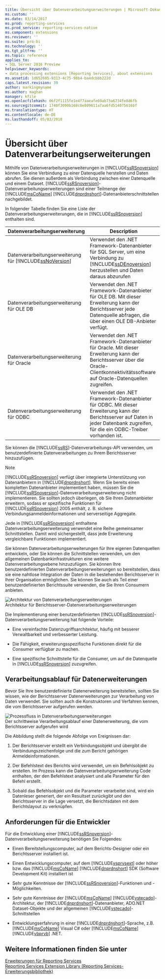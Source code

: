 ```yaml
---
title: Übersicht über Datenverarbeitungserweiterungen | Microsoft-Dokumentation
ms.custom: ''
ms.date: 03/14/2017
ms.prod: reporting-services
ms.prod_service: reporting-services-native
ms.component: extensions
ms.reviewer: ''
ms.suite: pro-bi
ms.technology: ''
ms.tgt_pltfrm: ''
ms.topic: reference
applies_to:
- SQL Server 2016 Preview
helpviewer_keywords:
- data processing extensions [Reporting Services], about extensions
ms.assetid: 1d652605-9313-4c75-98b4-ba4dcbbb222d
caps.latest.revision: 39
author: markingmyname
ms.author: maghan
manager: kfile
ms.openlocfilehash: 06f2f1115fe1e4f7aaeafe69ab73a6734fe8d6fb
ms.sourcegitcommit: 1740f3090b168c0e809611a7aa6fd514075616bf
ms.translationtype: HT
ms.contentlocale: de-DE
ms.lasthandoff: 05/03/2018
---
```

# <a name="data-processing-extensions-overview"></a>Übersicht über Datenverarbeitungserweiterungen
  Mithilfe von Datenverarbeitungserweiterungen in [!INCLUDE[ssRSnoversion](../../../includes/ssrsnoversion-md.md)] können Sie eine Verbindung zu einer Datenquelle herstellen und Daten abrufen. Sie dienen außerdem als Verbindung zwischen einer Datenquelle und einem Dataset. [!INCLUDE[ssRSnoversion](../../../includes/ssrsnoversion-md.md)]-Datenverarbeitungserweiterungen sind einer Teilmenge der [!INCLUDE[msCoName](../../../includes/msconame-md.md)] [!INCLUDE[dnprdnshort](../../../includes/dnprdnshort-md.md)]-Datenanbieterschnittstellen nachgebildet.  
  
 In folgender Tabelle finden Sie eine Liste der Datenverarbeitungserweiterungen, die in [!INCLUDE[ssRSnoversion](../../../includes/ssrsnoversion-md.md)] enthalten sind.  
  
|Datenverarbeitungserweiterung|Description|  
|-------------------------------|-----------------|  
|Datenverarbeitungserweiterung für [!INCLUDE[ssNoVersion](../../../includes/ssnoversion-md.md)]|Verwendet den .NET Framework-Datenanbieter für SQL Server, um eine Verbindung zu [!INCLUDE[ssDEnoversion](../../../includes/ssdenoversion-md.md)] herzustellen und Daten daraus abzurufen|  
|Datenverarbeitungserweiterung für OLE DB|Verwendet den .NET Framework-Datenanbieter für OLE DB. Mit dieser Erweiterung kann der Berichtsserver jede Datenquelle abfragen, die über einen OLE DB-Anbieter verfügt.|  
|Datenverarbeitungserweiterung für Oracle|Verwendet den .NET Framework-Datenanbieter für Oracle. Mit dieser Erweiterung kann der Berichtsserver über die Oracle-Clientkonnektivitätssoftware auf Oracle-Datenquellen zugreifen.|  
|Datenverarbeitungserweiterung für ODBC|Verwendet den .NET Framework-Datenanbieter für ODBC. Mit dieser Erweiterung kann der Berichtsserver auf Daten in jeder Datenbank zugreifen, für die ein ODBC-Treiber vorhanden ist.|  
  
 Sie können die [!INCLUDE[ssRS](../../../includes/ssrs-md.md)]-Datenverarbeitungs-API verwenden, um benutzerdefinierte Datenverarbeitungen zu Ihrem Berichtsserver hinzuzufügen.  
  
> [!NOTE]  
>  [!INCLUDE[ssRSnoversion](../../../includes/ssrsnoversion-md.md)] verfügt über integrierte Unterstützung von Datenanbietern in [!INCLUDE[dnprdnshort](../../../includes/dnprdnshort-md.md)]. Wenn Sie bereits einen kompletten Datenanbieter implementiert haben, müssen Sie die [!INCLUDE[ssRSnoversion](../../../includes/ssrsnoversion-md.md)]-Datenverarbeitungserweiterung nicht implementieren. Sie sollten jedoch überlegen, ob Sie Ihren Datenanbieter erweitern, sodass er spezifische Funktionen für [!INCLUDE[ssRSnoversion](../../../includes/ssrsnoversion-md.md)] 2005 enthält, z. B. sichere Verbindungsanmeldeinformationen und serverseitige Aggregate.  
  
 Jede in [!INCLUDE[ssRSnoversion](../../../includes/ssrsnoversion-md.md)] enthaltene Datenverarbeitungserweiterung verwendet eine Reihe gemeinsamer Schnittstellen. Damit wird sichergestellt, dass jede Erweiterung vergleichbare Funktionen implementiert.  
  
 Sie können Datenverarbeitungserweiterungen für Ihre eigenen Datenquellen entwickeln, oder Sie können die Schnittstellen verwenden, um den allgemeinen Datenbankinfrastrukturen eine weitere Datenverarbeitungsebene hinzuzufügen. Sie können Ihre benutzerdefinierten Datenverarbeitungserweiterungen so bereitstellen, dass sie eine nahtlose Integration der Daten in die bestehenden Berichtsserver in Ihrer Organisation ermöglichen. Sie können Sie auch als Teil einer benutzerdefinierten Berichtssuite verwenden, die Sie Ihren Consumern anbieten.  
  
 ![Architektur von Datenverarbeitungserweiterungen](../../../reporting-services/extensions/data-processing/media/bk-dataprocess-extensions.gif "Data processing extension architecture")  
Architektur für Berichtsserver-Datenverarbeitungserweiterungen  
  
 Die Implementierung einer benutzerdefinierten [!INCLUDE[ssRSnoversion](../../../includes/ssrsnoversion-md.md)]-Datenverarbeitungserweiterung hat folgende Vorteile:  
  
-   Eine vereinfachte Datenzugriffsarchitektur, häufig mit besserer Verwaltbarkeit und verbesserter Leistung.  
  
-   Die Fähigkeit, erweiterungsspezifische Funktionen direkt für die Consumer verfügbar zu machen.  
  
-   Eine spezifische Schnittstelle für die Consumer, um auf die Datenquelle in [!INCLUDE[ssRSnoversion](../../../includes/ssrsnoversion-md.md)] zuzugreifen.  
  
## <a name="data-extension-process-flow"></a>Verarbeitungsablauf für Datenerweiterungen  
 Bevor Sie Ihre benutzerdefinierte Datenerweiterung bereitstellen, sollten Sie wissen, wie der Berichtsserver Datenerweiterungen zur Verarbeitung von Daten verwendet. Sie sollten auch die Konstruktoren und Verfahren kennen, die vom Berichtsserver aufgerufen werden.  
  
 ![Prozessfluss in Datenverarbeitungserweiterungen](../../../reporting-services/extensions/data-processing/media/bk-ext-01.gif "Process flow for data processing extension")  
Der schrittweise Verarbeitungsablauf einer Datenerweiterung, die vom Berichtsserver aufgerufen wird  
  
 Die Abbildung stellt die folgende Abfolge von Ereignissen dar:  
  
1.  Der Berichtsserver erstellt ein Verbindungsobjekt und übergibt die Verbindungszeichenfolge und die zum Bericht gehörigen Anmeldeinformationen.  
  
2.  Der Befehlstext des Berichts wird verwendet, um ein Befehlsobjekt zu erstellen. Im Prozess kann die Datenverarbeitungserweiterung Code enthalten, der den Befehlstext analysiert und alle Parameter für den Befehl erstellt.  
  
3.  Sobald das Befehlsobjekt und die Parameter verarbeitet sind, wird ein Datenleser generiert, der ein Resultset zurückgibt und den Berichtsserver in die Lage versetzt, die Berichtsdaten mit dem Berichtslayout zu verknüpfen.  
  
## <a name="developer-requirements"></a>Anforderungen für die Entwickler  
 Für die Entwicklung einer [!INCLUDE[ssRSnoversion](../../../includes/ssrsnoversion-md.md)]-Datenverarbeitungserweiterung benötigen Sie Folgendes:  
  
-   Einen Bereitstellungscomputer, auf dem Berichts-Designer oder ein Berichtsserver installiert ist.  
  
-   Einen Entwicklungscomputer, auf dem [!INCLUDE[vsprvsext](../../../includes/vsprvsext-md.md)] oder höher bzw. das [!INCLUDE[msCoName](../../../includes/msconame-md.md)] [!INCLUDE[dnprdnshort](../../../includes/dnprdnshort-md.md)] SDK (Software Development Kit) installiert ist  
  
-   Sehr gute Kenntnisse der [!INCLUDE[ssRSnoversion](../../../includes/ssrsnoversion-md.md)]-Funktionen und -Möglichkeiten.  
  
-   Sehr gute Kenntnisse der [!INCLUDE[msCoName](../../../includes/msconame-md.md)] [!INCLUDE[vstecado](../../../includes/vstecado-md.md)]-Architektur, der [!INCLUDE[dnprdnshort](../../../includes/dnprdnshort-md.md)]-Datenanbieter, ADO.NET Dataset-Objekte und der allgemeinen [!INCLUDE[vstecado](../../../includes/vstecado-md.md)]-Schnittstellen  
  
-   Entwicklungserfahrung in einer [!INCLUDE[dnprdnshort](../../../includes/dnprdnshort-md.md)]-Sprache, z.B. [!INCLUDE[msCoName](../../../includes/msconame-md.md)] Visual C# oder [!INCLUDE[msCoName](../../../includes/msconame-md.md)] [!INCLUDE[vbprvb](../../../includes/vbprvb-md.md)] .NET.  
  
## <a name="see-also"></a>Weitere Informationen finden Sie unter  
 [Erweiterungen für Reporting Services](../../../reporting-services/extensions/reporting-services-extensions.md)   
 [Reporting Services Extension Library (Reporting Services-Erweiterungsbibliothek)](../../../reporting-services/extensions/reporting-services-extension-library.md)  
  
  
